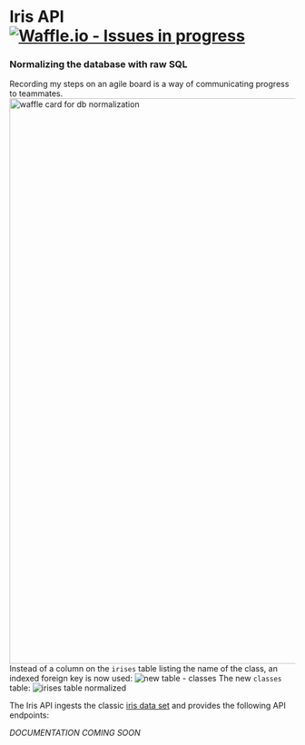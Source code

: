 # Iris API [![Waffle.io - Issues in progress](https://badge.waffle.io/BeccaHyland/iris_app.png?label=in%20progress&title=In%20Progress)](http://waffle.io/BeccaHyland/iris_app)

### Normalizing the database with raw SQL
Recording my steps on an agile board is a way of communicating progress to teammates.
<img width="997" alt="waffle card for db normalization" src="https://user-images.githubusercontent.com/39714935/53176906-45034500-35ac-11e9-9e30-a1657107a740.png">
Instead of a column on the `irises` table listing the name of the class, an indexed foreign key is now used:
![new table - classes](https://user-images.githubusercontent.com/39714935/53176918-4c2a5300-35ac-11e9-9bce-5b66b218e927.png)
The new `classes` table:
![irises table normalized](https://user-images.githubusercontent.com/39714935/53176916-4af92600-35ac-11e9-9a8d-d5170cf57cca.png)


The Iris API ingests the classic [iris data set](https://archive.ics.uci.edu/ml/datasets/iris) and provides the following API endpoints:

*DOCUMENTATION COMING SOON*
